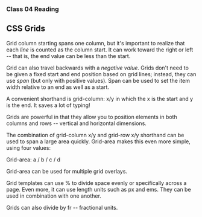 ### Class 04 Reading

## CSS Grids

Grid column starting spans one column, but it's important to realize that each *line* is counted as the column start. It can work toward the right or left -- that is, the end value can be less than the start.

Grid can also travel backwards with a *negative value*. Grids don't need to be given a fixed start and end position based on grid lines; instead, they can use *span* (but only with positive values). Span can be used to set the item width relative to an end as well as a start.

A convenient shorthand is grid-column: x/y in which the x is the start and y is the end. It saves a lot of typing!

Grids are powerful in that they allow you to position elements in both columns and rows -- vertical and horizontal dimensions.

The combination of grid-column x/y and grid-row x/y shorthand can be used to span a large area quickly. Grid-area makes this even more simple, using four values:

Grid-area: a / b / c / d

Grid-area can be used for multiple grid overlays.

Grid templates can use % to divide space evenly or specifically across a page. Even more, it can use length units such as px and ems. They can be used in combination with one another.

Grids can also divide by fr -- fractional units.